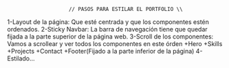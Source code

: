                         // PASOS PARA ESTILAR EL PORTFOLIO \\
1-Layout de la página:
Que esté centrada y que los componentes estén ordenados.
2-Sticky Navbar:
La barra de navegación tiene que quedar fijada a la parte superior de la página web.
3-Scroll de los componentes:
Vamos a scrollear y ver todos los componentes en este órden
+Hero
+Skills
+Projects
+Contact
+Footer(Fijado a la parte inferior de la página)
4-Estilado...